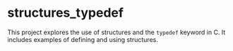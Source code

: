 # structures_typedef

This project explores the use of structures and the `typedef` keyword in C. It includes examples of defining and using structures.
